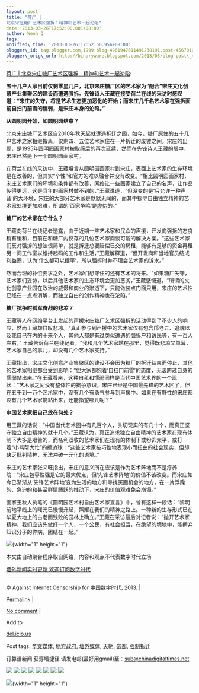 ```yaml
--- 
layout: post 
title: "荷广 |
北京宋庄糖厂艺术区强拆：精神和艺术一起沦陷" 
date:'2013-03-26T17:52:00.001+08:00' 
author: Wenh Q
tags:
modified\_time: '2013-03-26T17:52:50.956+08:00' 
blogger\_id: tag:blogger.com,1999:blog-4961947611491238191.post-4567010771106970298
blogger\_orig\_url: http://binaryware.blogspot.com/2013/03/blog-post\_4880.html
--- 
```

[荷广 |
北京宋庄糖厂艺术区强拆：精神和艺术一起沦陷](http://feedproxy.google.com/~r/chinagfwblog/~3/ma42j5YjdTs/):

<div>

**五十几户人家目前仅剩零星几户，北京宋庄糖厂区的艺术家为“配合”宋庄文化创意产业集聚区的建设而遭遇强拆。先锋诗人王藏在接受荷兰在线的采访时感叹道：“宋庄的失守，将是艺术生态更加恶化的开始；而宋庄几千名艺术家在强拆面前自扫门前雪的懦弱，是宋庄本身的沦陷。”**

**从圆明园开始，如圆明园结束？**



北京宋庄糖厂艺术区自2010年秋天起就遭遇拆迁之困，如今，糖厂原住的五十几户艺术之家相继搬离，仅剩四、五位艺术家住在一片拆迁的废墟之间。宋庄的出现，是1995年圆明园画家村被取缔后的再次延续，然而在先锋诗人王藏的眼中，宋庄已然是下一个圆明园画家村。

在荷兰在线的采访中，王藏坦言从圆明园画家村到宋庄，表面上艺术家的生存环境是在改善的，但其实“个性”和官方的难以融合并没有改变。“相比圆明园画家村，宋庄艺术家们的环境和条件都有改善，网络让一些画家建立了自己的名声，让作品传得更远，这是当年的画家村做不到的，”王藏说道，“但没变的是‘只允许一种声音’的大环境，宋庄的大部分艺术家是默默无闻的，而其中探寻自由独立精神的艺术家处境更加艰难，所谓的‘百家争鸣’是虚伪的。”

**糖厂的艺术家在守什么？**



王藏向荷兰在线记者透露，由于近期一些艺术家和民众的声援，开发商强拆的态度稍有缓和，目前在和糖厂内仅存的几位艺术家商谈可能的解决方案。“这些艺术家们反对强拆的想法很简单，就是拆迁总要赔偿已交的房租，能够有足够的资金再租另一间工作室以维持起码的工作和生活，”王藏解释道，“但开发商和当地官员结成利益圈，认为‘什么都可以摆平’，所以强拆时并不理会艺术家的诉求。”

然而合理的补偿要求之外，艺术家们想守住的还有艺术的将来。“如果糖厂失守，艺术家们妥协，以后其他艺术家的生态环境会更加恶劣，”王藏感慨道，“所谓的文化创意产业园在政治的威慑和商业的渗透下，只能做装点门面只用，宋庄的艺术性已经在一点点消解，而独立自由的创作精神也在沦陷。”

**糖厂抗争时孤军奋战的悲凉？**



王藏等人在网络平台上发起的声援宋庄糖厂艺术区强拆的活动得到了不少人的响应，然而王藏却自叹悲凉。“真正参与到声援中的艺术家仅有包含邝老五、追魂以及我自己在内的十来个人，其他人都是有过类似遭遇的强拆户和访民等，有一百人左右，”
王藏告诉荷兰在线记者，“我和几个艺术家站在那里，觉得既悲凉又单薄，艺术家自己的事儿，却没有几个艺术家支持。”

王藏指出，宋庄文化创意产业集聚区的建设不会因为糖厂的拆迁结束而停止，其他的艺术家相继都会受到影响：“但大家都抱着‘自扫门前雪’的态度，无法跨过自身的懦弱站出来。”在王藏看来，这种自私和懦弱同样是当代中国艺术界的一个现状：“艺术家之间没有整体性的抗争意识。宋庄已经是中国最先锋的艺术区了，但在五千到一万个艺术家中，没有几个有勇气参与到声援中。如果在有野性的宋庄都没有几个艺术家能站出来，还能指望哪儿呢？”

**中国艺术家把自己放在何处？**



用王藏的话说：“中国当代艺术圈中有几百个人，关切现实的有几十个，而真正坚守独立自由精神的就十几个。”王藏认为，真正追求独立自由精神的艺术家在现有体制下大多是艰苦的，而名利双收的艺术家们在现有的体制下或粉饰太平、或打着“小骂帮大忙”的擦边球：“这些艺术家技巧性地表现小而扭曲的社会现实，但却缺乏批判精神，无法冲破一元化的语境。”

宋庄的艺术家张义旺指出，宋庄的意义所在应该是作为艺术阵地而不是疗养院：“宋庄包容性强是它的最大优点，但‘先锋艺术阵地’的价值不该改变。而宋庄如今已渐渐从‘先锋艺术阵地’变为生活的地方和寻找买画机会的地方，在一片浮躁的、急迫的和甚至群情踊跃的推动下，宋庄的价值观难免会崩塌。”

画家王秋人执笔的《圆明园艺术村自由艺术家宣言》中，曾有这样一段话：“黎明前地平线上的曙光已慢慢升起，照耀在我们的精神之路上。一种新的生存形式已在华夏大地上的古老而残败的园林上确立。”王藏在采访最后对记者说：“抛开艺术家精神，我们应该先做好一个人，一个公民，有社会担当，在绝望的境地中，能摒弃知识分子的弊病，团结在一起。”

</div>

![](http://pixel.quantserve.com/pixel/p-89EKCgBk8MZdE.gif){width="1"
height="1"}

本文由自动聚合程序取自网络，内容和观点不代表数字时代立场

[墙外新闻实时更新 欢迎订阅数字时代](http://eepurl.com/msuvD)








------------------------------------------------------------------------

© Against Internet Censorship for
[中国数字时代](https://kexueshangwang.info/chinese), 2013. |

[Permalink](https://kexueshangwang.info/chinese/2013/03/%e8%8d%b7%e5%b9%bf-%e5%8c%97%e4%ba%ac%e5%ae%8b%e5%ba%84%e7%b3%96%e5%8e%82%e8%89%ba%e6%9c%af%e5%8c%ba%e5%bc%ba%e6%8b%86%ef%bc%9a%e7%b2%be%e7%a5%9e%e5%92%8c%e8%89%ba%e6%9c%af%e4%b8%80%e8%b5%b7/)
|

[No
comment](https://kexueshangwang.info/chinese/2013/03/%e8%8d%b7%e5%b9%bf-%e5%8c%97%e4%ba%ac%e5%ae%8b%e5%ba%84%e7%b3%96%e5%8e%82%e8%89%ba%e6%9c%af%e5%8c%ba%e5%bc%ba%e6%8b%86%ef%bc%9a%e7%b2%be%e7%a5%9e%e5%92%8c%e8%89%ba%e6%9c%af%e4%b8%80%e8%b5%b7/#comments)
|

Add to

[del.icio.us](http://del.icio.us/post?url=https://kexueshangwang.info/chinese/2013/03/%e8%8d%b7%e5%b9%bf-%e5%8c%97%e4%ba%ac%e5%ae%8b%e5%ba%84%e7%b3%96%e5%8e%82%e8%89%ba%e6%9c%af%e5%8c%ba%e5%bc%ba%e6%8b%86%ef%bc%9a%e7%b2%be%e7%a5%9e%e5%92%8c%e8%89%ba%e6%9c%af%e4%b8%80%e8%b5%b7/&title=%E8%8D%B7%E5%B9%BF%20%7C%20%E5%8C%97%E4%BA%AC%E5%AE%8B%E5%BA%84%E7%B3%96%E5%8E%82%E8%89%BA%E6%9C%AF%E5%8C%BA%E5%BC%BA%E6%8B%86%EF%BC%9A%E7%B2%BE%E7%A5%9E%E5%92%8C%E8%89%BA%E6%9C%AF%E4%B8%80%E8%B5%B7%E6%B2%A6%E9%99%B7)





Post tags:
[华文媒体](https://kexueshangwang.info/chinese/tag/%e5%8d%8e%e6%96%87%e5%aa%92%e4%bd%93/?category=18271),
[地方政府](https://kexueshangwang.info/chinese/tag/%e5%9c%b0%e6%96%b9%e6%94%bf%e5%ba%9c/?category=18271),
[墙外媒体](https://kexueshangwang.info/chinese/tag/%e5%a2%99%e5%a4%96%e5%aa%92%e4%bd%93/?category=18271),
[天朝](https://kexueshangwang.info/chinese/tag/%e5%a4%a9%e6%9c%9d/?category=18271),
[帝都](https://kexueshangwang.info/chinese/tag/%e5%b8%9d%e9%83%bd/?category=18271),
[强制拆迁](https://kexueshangwang.info/chinese/tag/%e5%bc%ba%e5%88%b6%e6%8b%86%e8%bf%81/?category=18271)



订靠谱新闻 获穿墙捷径
请发电邮(最好用gmail)至：sub@chinadigitaltimes.net





<div>

[![](http://feeds.feedburner.com/~ff/chinagfwblog?d=yIl2AUoC8zA)](http://feeds.feedburner.com/~ff/chinagfwblog?a=ma42j5YjdTs:bBCkQBxKyc4:yIl2AUoC8zA)
[![](http://feeds.feedburner.com/~ff/chinagfwblog?i=ma42j5YjdTs:bBCkQBxKyc4:-BTjWOF_DHI)](http://feeds.feedburner.com/~ff/chinagfwblog?a=ma42j5YjdTs:bBCkQBxKyc4:-BTjWOF_DHI)
[![](http://feeds.feedburner.com/~ff/chinagfwblog?i=ma42j5YjdTs:bBCkQBxKyc4:F7zBnMyn0Lo)](http://feeds.feedburner.com/~ff/chinagfwblog?a=ma42j5YjdTs:bBCkQBxKyc4:F7zBnMyn0Lo)
[![](http://feeds.feedburner.com/~ff/chinagfwblog?i=ma42j5YjdTs:bBCkQBxKyc4:V_sGLiPBpWU)](http://feeds.feedburner.com/~ff/chinagfwblog?a=ma42j5YjdTs:bBCkQBxKyc4:V_sGLiPBpWU)
[![](http://feeds.feedburner.com/~ff/chinagfwblog?d=qj6IDK7rITs)](http://feeds.feedburner.com/~ff/chinagfwblog?a=ma42j5YjdTs:bBCkQBxKyc4:qj6IDK7rITs)
[![](http://feeds.feedburner.com/~ff/chinagfwblog?d=l6gmwiTKsz0)](http://feeds.feedburner.com/~ff/chinagfwblog?a=ma42j5YjdTs:bBCkQBxKyc4:l6gmwiTKsz0)
[![](http://feeds.feedburner.com/~ff/chinagfwblog?i=ma42j5YjdTs:bBCkQBxKyc4:gIN9vFwOqvQ)](http://feeds.feedburner.com/~ff/chinagfwblog?a=ma42j5YjdTs:bBCkQBxKyc4:gIN9vFwOqvQ)
[![](http://feeds.feedburner.com/~ff/chinagfwblog?d=TzevzKxY174)](http://feeds.feedburner.com/~ff/chinagfwblog?a=ma42j5YjdTs:bBCkQBxKyc4:TzevzKxY174)

</div>

![](http://feeds.feedburner.com/~r/chinagfwblog/~4/ma42j5YjdTs){width="1"
height="1"}
